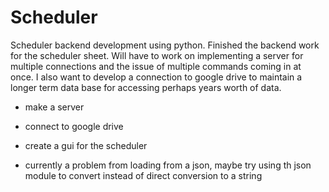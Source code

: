 # Scheduler
Scheduler backend development using python. Finished the backend work for the scheduler sheet. Will have to work on implementing a server for multiple connections and the issue of multiple commands coming in at once. I also want to develop a connection to google drive to maintain a longer term data base for accessing perhaps years worth of data. 

- make a server 
- connect to google drive 
- create a gui for the scheduler 


- currently a problem from loading from a json, maybe try using th json module to convert instead of direct conversion to a string
